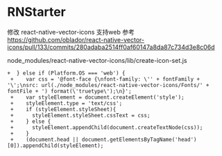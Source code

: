 # RNStarter
修改 react-native-vector-icons 支持web
参考 https://github.com/oblador/react-native-vector-icons/pull/133/commits/280adaba2514ff0af60147a8da87c734d3e8c06d

node_modules/react-native-vector-icons/lib/create-icon-set.js

```
+  } else if (Platform.OS === 'web') {
 +    var css = '@font-face {\nfont-family: \'' + fontFamily + '\';\nsrc: url(./node_modules/react-native-vector-icons/Fonts/' + fontFile + ') format(\'truetype\');\n}';
 +    var styleElement = document.createElement('style');
 +    styleElement.type = 'text/css';
 +    if (styleElement.styleSheet){
 +      styleElement.styleSheet.cssText = css;
 +    } else {
 +      styleElement.appendChild(document.createTextNode(css));
 +    }
 +    (document.head || document.getElementsByTagName('head')[0]).appendChild(styleElement);
```
